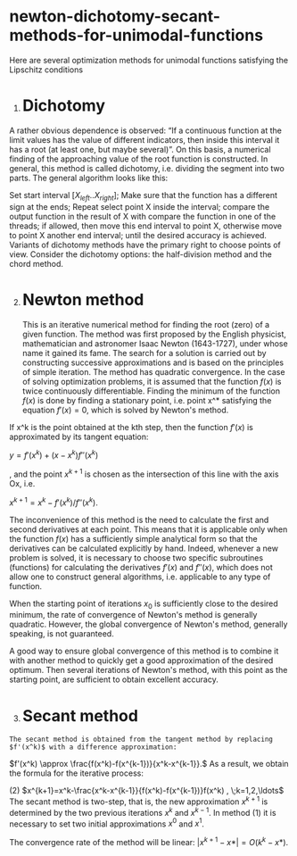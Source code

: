 # newton-dichotomy-secant-methods-for-unimodal-functions

Here are several optimization methods for unimodal functions satisfying the Lipschitz conditions
1. # Dichotomy
  A rather obvious dependence is observed: “If a continuous function at the limit values has the value of different indicators, then inside this interval it has a root (at least one, but maybe several)”. On this basis, a numerical finding of the approaching value of the root function is constructed. In general, this method is called dichotomy, i.e. dividing the segment into two parts. The general algorithm looks like this:

  Set start interval $[X_{left}..X_{right}]$;
  Make sure that the function has a different sign at the ends;
  Repeat
  select point X inside the interval;
  compare the output function in the result of X with compare the function in one of the threads;
  if allowed, then move this end interval to point X,
  otherwise move to point X another end interval;
  until the desired accuracy is achieved.
  Variants of dichotomy methods have the primary right to choose points of view. Consider the dichotomy options: the half-division method and the chord method.

2. # Newton method
    This is an iterative numerical method for finding the root (zero) of a given function. The method was first proposed by the English physicist, mathematician and astronomer Isaac Newton (1643-1727), under whose name it gained its fame. The search for a solution is carried out by constructing successive approximations and is based on the principles of simple iteration. The method has quadratic convergence. In the case of solving optimization problems, it is assumed that the function $f(x)$ is twice continuously differentiable. Finding the minimum of the function $f(x)$ is done by finding a stationary point, i.e. point x^* satisfying the equation $f'(x)=0$, which is solved by Newton's method.


  If x^k is the point obtained at the kth step, then the function $f'(x)$ is approximated by its tangent equation:

  $y = f'(x^k) + (x - x^k)f''(x^k)$

  ,
  and the point $x^{k+1}$ is chosen as the intersection of this line with the axis Ox, i.e.

  $x^{k+1} = x^k - f'(x^k)/f''(x^k)$.

  The inconvenience of this method is the need to calculate the first and second derivatives at each point. This means that it is applicable only when the function $f(x)$ has a sufficiently simple analytical form so that the derivatives can be calculated explicitly by hand. Indeed, whenever a new problem is solved, it is necessary to choose two specific subroutines (functions) for calculating the derivatives $f'(x)$ and $f''(x)$, which does not allow one to construct general algorithms, i.e. applicable to any type of function.

  When the starting point of iterations $x_0$ is sufficiently close to the desired minimum, the rate of convergence of Newton's method is generally quadratic. However, the global convergence of Newton's method, generally speaking, is not guaranteed.

  A good way to ensure global convergence of this method is to combine it with another method to quickly get a good approximation of the desired optimum. Then several iterations of Newton's method, with this point as the starting point, are sufficient to obtain excellent accuracy.

  3. # Secant method
    The secant method is obtained from the tangent method by replacing $f'(x^k)$ with a difference approximation:

  $f'(x^k) \approx \frac{f(x^k)-f(x^{k-1})}{x^k-x^{k-1}}.$
  As a result, we obtain the formula for the iterative process:

  (2)
  $x^{k+1}=x^k-\frac{x^k-x^{k-1}}{f(x^k)-f(x^{k-1})}f(x^k)  , \;k=1,2,\ldots$
  The secant method is two-step, that is, the new approximation $x^{k+1}$ is determined by the two previous iterations $x^k$ and $x^{k-1}$. In method (1) it is        necessary to set two initial approximations $x^0$ and $x^1$.

  The convergence rate of the method will be linear: $|x^{k+1}-x*|=O(k^k-x*)$.
